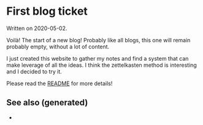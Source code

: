# First blog ticket

Written on 2020-05-02.

Voilà! The start of a new blog! Probably like all blogs, this one will
remain probably empty, without a lot of content.

I just created this website to gather my notes and find a system that
can make leverage of all the ideas. I think the zettelkasten method is
interesting and I decided to try it.

Please read the [README](./id:fcaa7ed0-ed8c-48bb-a440-ffa872141583) for
more details!

## See also (generated)

-   
